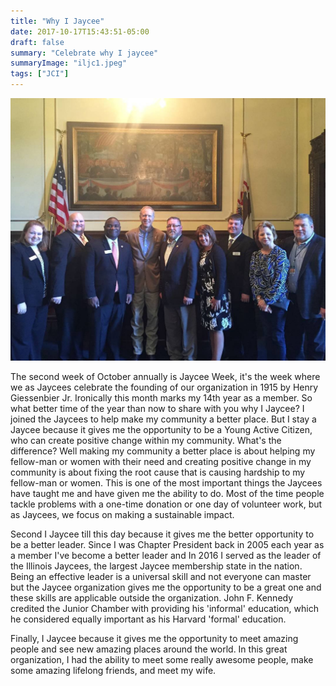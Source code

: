 ```yaml
---
title: "Why I Jaycee"
date: 2017-10-17T15:43:51-05:00
draft: false
summary: "Celebrate why I jaycee"
summaryImage: "iljc1.jpeg"
tags: ["JCI"]
---
```

![Illinois Jaycees Member with IL Gov. Bruce Rauner & State Senator Charlie Meier](iljc1.jpeg)

The second week of October annually is Jaycee Week, it's the week where we as Jaycees celebrate the founding of our organization in 1915 by Henry Giessenbier Jr. Ironically this month marks my 14th year as a member. So what better time of the year than now to share with you why I Jaycee? I joined the Jaycees to help make my community a better place. But I stay a Jaycee because it gives me the opportunity to be a Young Active Citizen, who can create positive change within my community. What's the difference? Well making my community a better place is about helping my fellow-man or women with their need and creating positive change in my community is about fixing the root cause that is causing hardship to my fellow-man or women. This is one of the most important things the Jaycees have taught me and have given me the ability to do. Most of the time people tackle problems with a one-time donation or one day of volunteer work, but as Jaycees, we focus on making a sustainable impact.

Second I Jaycee till this day because it gives me the better opportunity to be a better leader. Since I was Chapter President back in 2005 each year as a member I've become a better leader and In 2016 I served as the leader of the Illinois Jaycees, the largest Jaycee membership state in the nation. Being an effective leader is a universal skill and not everyone can master but the Jaycee organization gives me the opportunity to be a great one and these skills are applicable outside the organization. John F. Kennedy credited the Junior Chamber with providing his 'informal' education, which he considered equally important as his Harvard 'formal' education.

Finally, I Jaycee because it gives me the opportunity to meet amazing people and see new amazing places around the world. In this great organization, I had the ability to meet some really awesome people, make some amazing lifelong friends, and meet my wife.